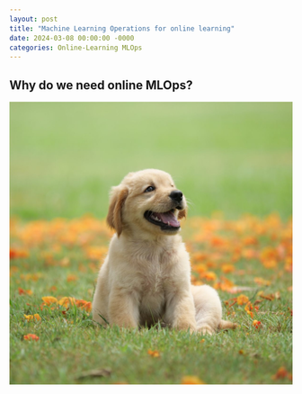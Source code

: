 ```yaml
---
layout: post
title: "Machine Learning Operations for online learning"
date: 2024-03-08 00:00:00 -0000
categories: Online-Learning MLOps
---
```


## Why do we need online MLOps?
![Alt text](../img/dog.jpg)